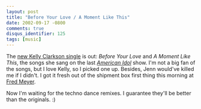 ```yaml
---
layout: post
title: "Before Your Love / A Moment Like This"
date: 2002-09-17 -0800
comments: true
disqus_identifier: 125
tags: [music]
---
```

The [new Kelly Clarkson
single](http://www.amazon.com/exec/obidos/ASIN/B00006JT6D/mhsvortex) is
out: *Before Your Love* and *A Moment Like This*, the songs she sang on
the last [*American Idol*](http://idolonfox.msn.com) show. I'm not a big
fan of the songs, but I love Kelly, so I picked one up. Besides, Jenn
would've killed me if I didn't. I got it fresh out of the shipment box
first thing this morning at [Fred Meyer](http://www.fredmeyer.com).

 Now I'm waiting for the techno dance remixes. I guarantee they'll be
better than the originals. :)
